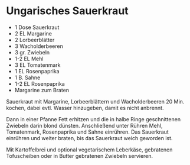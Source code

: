 Ungarisches Sauerkraut
======================

* 1 Dose Sauerkraut
* 2 EL Margarine
* 2 Lorbeerblätter
* 3 Wacholderbeeren
* 3 gr. Zwiebeln
* 1-2 EL Mehl
* 3 EL Tomatenmark
* 1 EL Rosenpaprika
* 1 B. Sahne
* 1-2 EL Rosenpaprika
* Margarine zum Braten

Sauerkraut mit Margarine, Lorbeerblättern und Wacholderbeeren 20 Min. kochen,
dabei evtl. Wasser hinzugeben, damit es nicht anbrennt.

Dann in einer Pfanne Fett erhitzen und die in halbe Ringe geschnittenen Zwiebeln
darin blond dünsten. Anschließend unter Rühren Mehl, Tomatenmark, Rosenpaprika
und Sahne einrühren. Das Sauerkraut einrühren und weiter braten, bis das Sauerkraut
weich geworden ist.

Mit Kartoffelbrei und optional vegetarischem Leberkäse, gebratenen Tofuscheiben oder
in Butter gebratenen Zwiebeln servieren.

